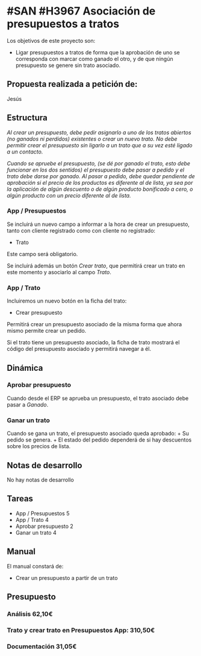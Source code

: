 # #SAN #H3967 Asociación de presupuestos a tratos

Los objetivos de este proyecto son:
+ Ligar presupuestos a tratos de forma que la aprobación de uno se corresponda con marcar como ganado el otro, y de que ningún presupuesto se genere sin trato asociado.

## Propuesta realizada a petición de:
Jesús

## Estructura

_Al crear un presupuesto, debe pedir asignarlo a uno de los tratos abiertos (no ganados ni perdidos) existentes o crear un nuevo trato. No debe permitir crear el presupuesto sin ligarlo a un trato que a su vez esté ligado a un contacto._

_Cuando se apruebe el presupuesto, (se dé por ganado el trato, esto debe funcionar en los dos sentidos) el presupuesto debe pasar a pedido y el trato debe darse por ganado. Al pasar a pedido, debe quedar pendiente de aprobación si el precio de los productos es diferente al de lista, ya sea por la aplicación de algún descuento o de algún producto bonificado a cero, o algún producto con un precio diferente al de lista._

### App / Presupuestos
Se incluirá un nuevo campo a informar a la hora de crear un presupuesto, tanto con cliente registrado como con cliente no registrado:
+ Trato

Este campo será obligatorio.

Se incluirá además un botón _Crear trato_, que permitirá crear un trato en este momento y asociarlo al campo _Trato_.

### App / Trato
Incluiremos un nuevo botón en la ficha del trato:
+ Crear presupuesto

Permitirá crear un presupuesto asociado de la misma forma que ahora mismo permite crear un pedido.

Si el trato tiene un presupuesto asociado, la ficha de trato mostrará el código del presupuesto asociado y permitirá navegar a él.

## Dinámica

### Aprobar presupuesto
Cuando desde el ERP se aprueba un presupuesto, el trato asociado debe pasar a _Ganado_.

### Ganar un trato
Cuando se gana un trato, el presupuesto asociado queda aprobado:
    + Su pedido se genera.
    + El estado del pedido dependerá de si hay descuentos sobre los precios de lista.

## Notas de desarrollo
No hay notas de desarrollo

## Tareas
+ App / Presupuestos 5
+ App / Trato 4
+ Aprobar presupuesto 2
+ Ganar un trato 4

## Manual
El manual constará de:
+ Crear un presupuesto a partir de un trato


## Presupuesto
### Análisis 62,10€
### Trato y crear trato en Presupuestos App: 310,50€
### 
### Documentación 31,05€